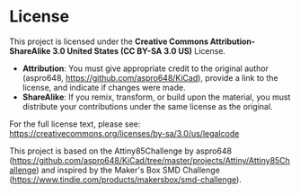 # License

This project is licensed under the **Creative Commons Attribution-ShareAlike 3.0 United States (CC BY-SA 3.0 US)** License.

- **Attribution**: You must give appropriate credit to the original author (aspro648, https://github.com/aspro648/KiCad), provide a link to the license, and indicate if changes were made.
- **ShareAlike**: If you remix, transform, or build upon the material, you must distribute your contributions under the same license as the original.

For the full license text, please see:  
https://creativecommons.org/licenses/by-sa/3.0/us/legalcode

This project is based on the Attiny85Challenge by aspro648 (https://github.com/aspro648/KiCad/tree/master/projects/Attiny/Attiny85Challenge) and inspired by the Maker's Box SMD Challenge (https://www.tindie.com/products/makersbox/smd-challenge).
